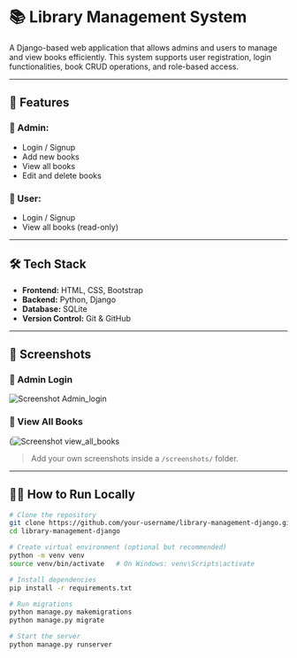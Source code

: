 # 📚 Library Management System

A Django-based web application that allows admins and users to manage and view books efficiently. This system supports user registration, login functionalities, book CRUD operations, and role-based access.

---

## 🚀 Features

### 👤 Admin:
- Login / Signup
- Add new books
- View all books
- Edit and delete books

### 👥 User:
- Login / Signup
- View all books (read-only)

---

## 🛠️ Tech Stack

- **Frontend:** HTML, CSS, Bootstrap
- **Backend:** Python, Django
- **Database:** SQLite
- **Version Control:** Git & GitHub

---

## 📸 Screenshots

### 🔐 Admin Login
![Screenshot Admin_login](https://github.com/user-attachments/assets/31034caf-58c0-4705-9060-6fe46a92535c)


### 📖 View All Books
(![Screenshot view_all_books](https://github.com/user-attachments/assets/f0a851f8-49af-41f8-9204-e4dd71c21b2c)


> Add your own screenshots inside a `/screenshots/` folder.

---

## 🧑‍💻 How to Run Locally

```bash
# Clone the repository
git clone https://github.com/your-username/library-management-django.git
cd library-management-django

# Create virtual environment (optional but recommended)
python -m venv venv
source venv/bin/activate   # On Windows: venv\Scripts\activate

# Install dependencies
pip install -r requirements.txt

# Run migrations
python manage.py makemigrations
python manage.py migrate

# Start the server
python manage.py runserver
